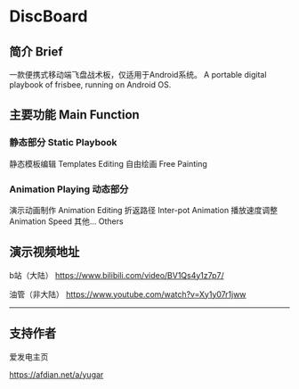 # DiscBoard

## 简介 Brief
一款便携式移动端飞盘战术板，仅适用于Android系统。
A portable digital playbook of frisbee, running on Android OS.

## 主要功能 Main Function

### 静态部分 Static Playbook
静态模板编辑 Templates Editing
自由绘画 Free Painting

### Animation Playing 动态部分
演示动画制作 Animation Editing
折返路径 Inter-pot Animation
播放速度调整 Animation Speed
其他... Others

## 演示视频地址
b站（大陆）
https://www.bilibili.com/video/BV1Qs4y1z7p7/

油管（非大陆）
https://www.youtube.com/watch?v=Xy1y07r1jww

---

## 支持作者
爱发电主页

https://afdian.net/a/yugar
